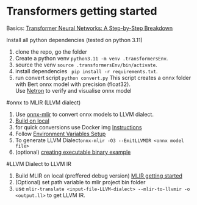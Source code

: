 # Transformers getting started
Basics: [Transformer Neural Networks: A Step-by-Step Breakdown](https://builtin.com/artificial-intelligence/transformer-neural-network)

Install all python dependencies (tested on python 3.11)
  1. clone the repo, go the folder
  2. Create a python venv `python3.11 -m venv .transformersEnv`.
  3. source the venv `source .transformersEnv/bin/activate`.
  4. install dependencies ` pip install -r requirements.txt`.
  5. run convert script `python convert.py`
This script creates a onnx folder with Bert onnx model with precision (float32). \
Use [Netron](https://netron.app/) to verify and visualise onnx model

#onnx to MLIR (LLVM dialect)
1. Use [onnx-mlir](https://github.com/onnx/onnx-mlir) to convert onnx models to LLVM dialect.
  1. [Build on local](https://github.com/onnx/onnx-mlir/blob/main/docs/BuildONNX.md)
  2. for quick conversions use Docker img [Instructions](https://github.com/onnx/onnx-mlir/blob/main/docs/Docker.md)
2. Follow [Environment Variables Setup](https://github.com/onnx/onnx-mlir/blob/main/docs/mnist_example/README.md#environment-variables-setup)
3. To generate LLVM Dialect`onnx-mlir -O3 --EmitLLVMIR <onnx model file>`
4. (optional) [creating executable binary example](https://github.com/onnx/onnx-mlir/blob/main/docs/mnist_example/README.md)

#LLVM Dialect to LLVM IR
1. Build MLIR on local (preffered debug version) [MLIR getting started](https://mlir.llvm.org/getting_started/)
2. (Optional) set path variable to mlir project bin folder
3. use `mlir-translate <input-file-LLVM-dialect> --mlir-to-llvmir -o <output.ll>` to get LLVM IR.

